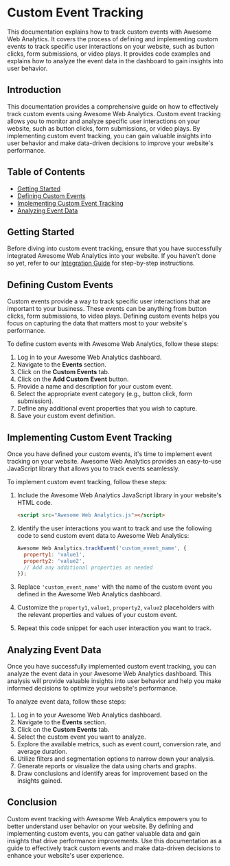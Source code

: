 # Custom Event Tracking

This documentation explains how to track custom events with Awesome Web Analytics. It covers the process of defining and implementing custom events to track specific user interactions on your website, such as button clicks, form submissions, or video plays. It provides code examples and explains how to analyze the event data in the dashboard to gain insights into user behavior.

## Introduction

This documentation provides a comprehensive guide on how to effectively track custom events using Awesome Web Analytics. Custom event tracking allows you to monitor and analyze specific user interactions on your website, such as button clicks, form submissions, or video plays. By implementing custom event tracking, you can gain valuable insights into user behavior and make data-driven decisions to improve your website's performance.

## Table of Contents

- [Getting Started](#getting-started)
- [Defining Custom Events](#defining-custom-events)
- [Implementing Custom Event Tracking](#implementing-custom-event-tracking)
- [Analyzing Event Data](#analyzing-event-data)

## Getting Started

Before diving into custom event tracking, ensure that you have successfully integrated Awesome Web Analytics into your website. If you haven't done so yet, refer to our [Integration Guide](permalink:integration-guide) for step-by-step instructions.

## Defining Custom Events

Custom events provide a way to track specific user interactions that are important to your business. These events can be anything from button clicks, form submissions, to video plays. Defining custom events helps you focus on capturing the data that matters most to your website's performance.

To define custom events with Awesome Web Analytics, follow these steps:

1. Log in to your Awesome Web Analytics dashboard.
2. Navigate to the **Events** section.
3. Click on the **Custom Events** tab.
4. Click on the **Add Custom Event** button.
5. Provide a name and description for your custom event.
6. Select the appropriate event category (e.g., button click, form submission).
7. Define any additional event properties that you wish to capture.
8. Save your custom event definition.

## Implementing Custom Event Tracking

Once you have defined your custom events, it's time to implement event tracking on your website. Awesome Web Analytics provides an easy-to-use JavaScript library that allows you to track events seamlessly.

To implement custom event tracking, follow these steps:

1. Include the Awesome Web Analytics JavaScript library in your website's HTML code.
   ```html
   <script src="Awesome Web Analytics.js"></script>
   ```

2. Identify the user interactions you want to track and use the following code to send custom event data to Awesome Web Analytics:
   ```javascript
   Awesome Web Analytics.trackEvent('custom_event_name', { 
     property1: 'value1',
     property2: 'value2',
     // Add any additional properties as needed
   });
   ```

3. Replace `'custom_event_name'` with the name of the custom event you defined in the Awesome Web Analytics dashboard.
4. Customize the `property1`, `value1`, `property2`, `value2` placeholders with the relevant properties and values of your custom event.
5. Repeat this code snippet for each user interaction you want to track.

## Analyzing Event Data

Once you have successfully implemented custom event tracking, you can analyze the event data in your Awesome Web Analytics dashboard. This analysis will provide valuable insights into user behavior and help you make informed decisions to optimize your website's performance.

To analyze event data, follow these steps:

1. Log in to your Awesome Web Analytics dashboard.
2. Navigate to the **Events** section.
3. Click on the **Custom Events** tab.
4. Select the custom event you want to analyze.
5. Explore the available metrics, such as event count, conversion rate, and average duration.
6. Utilize filters and segmentation options to narrow down your analysis.
7. Generate reports or visualize the data using charts and graphs.
8. Draw conclusions and identify areas for improvement based on the insights gained.

## Conclusion

Custom event tracking with Awesome Web Analytics empowers you to better understand user behavior on your website. By defining and implementing custom events, you can gather valuable data and gain insights that drive performance improvements. Use this documentation as a guide to effectively track custom events and make data-driven decisions to enhance your website's user experience.
